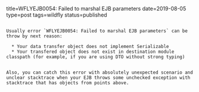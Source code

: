 title=WFLYEJB0054: Failed to marshal EJB parameters
date=2019-08-05
type=post
tags=wildfly
status=published
~~~~~~

Usually error `WFLYEJB0054: Failed to marshal EJB parameters` can be throw by next reason:

  * Your data transfer object does not implement Serializable
  * Your transfered object does not exist in destination module classpath (for example, if you are using DTO without strong typing)


Also, you can catch this error with absolutely unexpected scenario and unclear stacktrace when your EJB throws some unchecked exception with stacktrace that has objects from points above.
